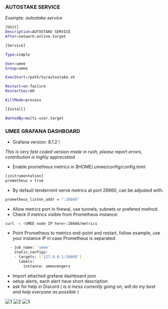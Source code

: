 ### AUTOSTAKE SERVICE

Example: _autostake.service_

```bash
[Unit]
Description=AUTOSTAKE SERVICE
After=network-online.target

[Service]

Type=simple

User=umee
Group=umee

ExecStart=/path/to/autostake.sh

Restart=on-failure
RestartSec=60

KillMode=process

[Install]

WantedBy=multi-user.target
```

### UMEE GRAFANA DASHBOARD

* Grafana version: 8.1.2 !

_This is very fast coded version made in rush, please report errors, contribution is highly appreciated_

* Enable prometheus metrics in $HOME/.umee/config/config.toml

```bash
[instrumentation]
prometheus = true
```
* By default tendermint serve metrics at port 26660, can be adjusted with:
```bash
prometheus_listen_addr = ":26660"
```
* Allow metrics port in firewal, use tunnels, subnets or prefered method.
* Check if metrics visible from Prometheus instance:
```bash
curl -s <UMEE node IP here>:26660/metrics
```
* Point Prometheus to metrics end-point and restart, follow example, use your instance IP in case Prometheus is separated:
```bash
  - job_name: 'umee'
    static_configs:
    - targets: ['127.0.0.1:26660']
      labels:
        instance: umeevengers
```
* Import attached grafana dashboard json
* setup alerts, each alert have short description
* ask for help in Discord ( _is a mess currently going on, will do my best and help everyone as possible_ )

![1](https://user-images.githubusercontent.com/50751381/136826346-e2a3ca59-28e4-4cd9-9abf-d0ae7c5a844a.png)
![2](https://user-images.githubusercontent.com/50751381/136826354-9d12ff12-9a6e-4846-866f-a55ce07f6174.png)
![3](https://user-images.githubusercontent.com/50751381/136826558-81aac3da-cbce-484a-8b15-8736bfa81a77.png)
